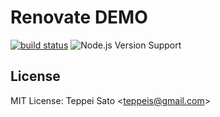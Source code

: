 Renovate DEMO
====

[![build status][circleci-image]][circleci-url]
![Node.js Version Support][node-version]

## License

MIT License: Teppei Sato &lt;teppeis@gmail.com&gt;

[circleci-image]: https://circleci.com/gh/teppeis-sandbox/renovate-demo-2.svg?style=shield
[circleci-url]: https://circleci.com/gh/teppeis-sandbox/renovate-demo-2
[node-version]: https://img.shields.io/badge/Node.js%20support-v6,v8,v10-brightgreen.svg
